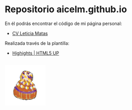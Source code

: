 # Repositorio aicelm.github.io

En él podrás encontrar el código de mi página personal: 

* [CV Leticia Matas](https://aicelm.github.io/cv2/index.html)


Realizada través de la plantilla: 

* [Highights | HTML5 UP](https://html5up.net/highlights)

##

[![Gorro](cv2/images/icogor.png)](https://aicelm.github.io/cv2/index.html)
